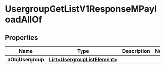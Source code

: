 

# UsergroupGetListV1ResponseMPayloadAllOf


## Properties

| Name | Type | Description | Notes |
|------------ | ------------- | ------------- | -------------|
|**aObjUsergroup** | [**List&lt;UsergroupListElement&gt;**](UsergroupListElement.md) |  |  |



